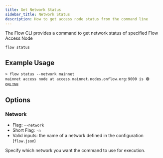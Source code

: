```yaml
---
title: Get Network Status 
sidebar_title: Network Status 
description: How to get access node status from the command line
---
```


The Flow CLI provides a command to get network status of specified Flow Access Node

```shell
flow status
```

## Example Usage

```shell
> flow status --network mainnet
mainnet access node at access.mainnet.nodes.onflow.org:9000 is 🟢 ONLINE
```

## Options

### Network

- Flag: `--network`
- Short Flag: `-n`
- Valid inputs: the name of a network defined in the configuration (`flow.json`)

Specify which network you want the command to use for execution.

